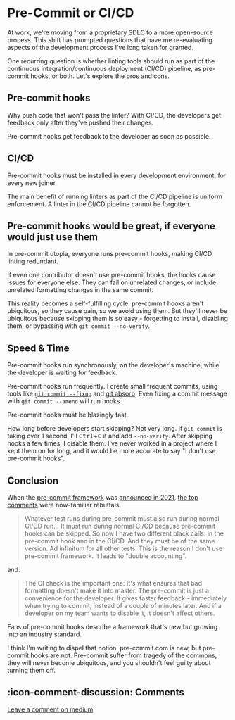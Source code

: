 # Pre-Commit or CI/CD

At work, we're moving from a proprietary SDLC to a more open-source process. This shift has prompted questions that have me re-evaluating aspects of the development process I've long taken for granted.

One recurring question is whether linting tools should run as part of the continuous integration/continuous deployment (CI/CD) pipeline, as pre-commit hooks, or both. Let's explore the pros and cons.

## Pre-commit hooks

Why push code that won't pass the linter? With CI/CD, the developers get feedback only after they've pushed their changes.

Pre-commit hooks get feedback to the developer as soon as possible.

## CI/CD

Pre-commit hooks must be installed in every development environment, for every new joiner.

The main benefit of running linters as part of the CI/CD pipeline is uniform enforcement. A linter in the CI/CD pipeline cannot be forgotten.

## Pre-commit hooks would be great, if everyone would just use them

In pre-commit utopia, everyone runs pre-commit hooks, making CI/CD linting redundant.

If even one contributor doesn't use pre-commit hooks, the hooks cause issues for everyone else. They can fail on unrelated changes, or include unrelated formatting changes in the same commit.

This reality becomes a self-fulfilling cycle: pre-commit hooks aren't ubiquitous, so they cause pain, so we avoid using them. But they'll never be ubiquitous because skipping them is so easy - forgetting to install, disabling them, or bypassing with `git commit --no-verify`.

## Speed & Time

Pre-commit hooks run synchronously, on the developer's machine, while the developer is waiting for feedback.

Pre-commit hooks run frequently. I create small frequent commits, using tools like [`git commit --fixup`](https://git-scm.com/docs/git-commit/2.32.0#Documentation/git-commit.txt---fixupamendrewordltcommitgt) and [git absorb](https://github.com/tummychow/git-absorb). Even fixing a commit message with `git commit --amend` will run hooks.

Pre-commit hooks must be blazingly fast.

How long before developers start skipping? Not very long. If `git commit` is taking over 1 second, I'll <kbd>Ctrl</kbd>+<kbd>C</kbd> it and add `--no-verify`. After skipping hooks a few times, I disable them. I've never worked in a project where I kept them on for long, and it would be more accurate to say "I don't use pre-commit hooks".

## Conclusion

When the [pre-commit framework](https://pre-commit.com/) was [announced in 2021](https://news.ycombinator.com/item?id=29634897), [the top comments](https://news.ycombinator.com/item?id=29635885) were now-familiar rebuttals.

> Whatever test runs during pre-commit must also run during normal CI/CD run... It must run during normal CI/CD because pre-commit hooks can be skipped.
> So now I have two different black calls: in the pre-commit hook and in the CI/CD. And they must be of the same version.
> Ad infinitum for all other tests.
> This is the reason I don't use pre-commit framework. It leads to "double accounting".

and:

> The CI check is the important one: It's what ensures that bad formatting doesn't make it into master.
> The pre-commit is just a convenience for the developer. It gives faster feedback - immediately when trying to commit, instead of a couple of minutes later. And if a developer on my team wants to disable it, it doesn't affect others.

Fans of pre-commit hooks describe a framework that's new but growing into an industry standard.

I think I'm writing to dispel that notion. pre-commit.com is new, but pre-commit hooks are not. Pre-commit suffer from tragedy of the commons, they will never become ubiquitous, and you shouldn't feel guilty about turning them off.

## :icon-comment-discussion: Comments

[Leave a comment on medium](https://motlin.medium.com/pre-commit-or-ci-cd-5779d3a0e566)
